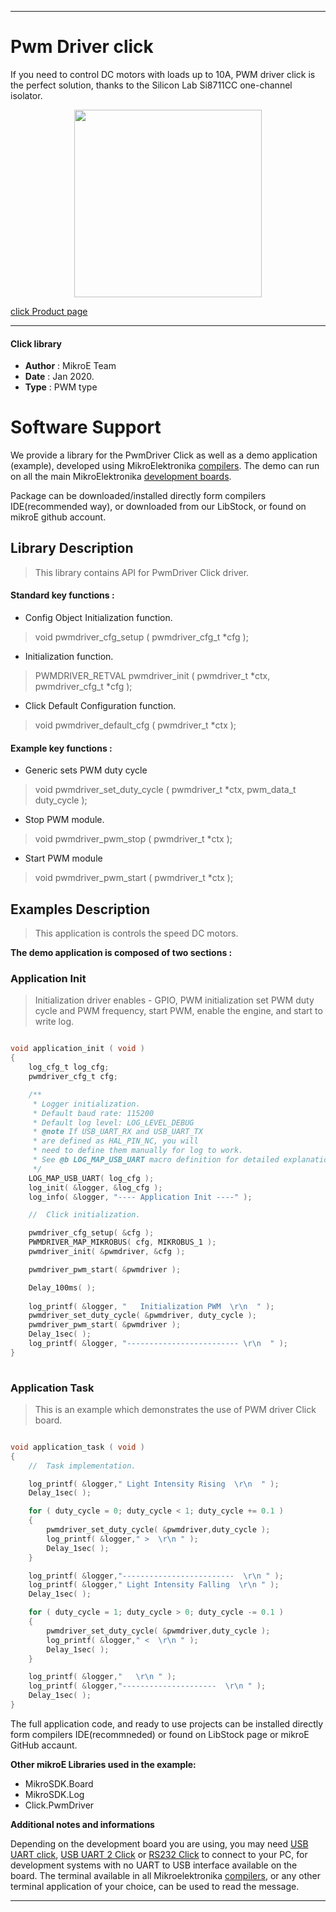 
---
# Pwm Driver click

If you need to control DC motors with loads up to 10A, PWM driver click is the perfect solution, thanks to the Silicon Lab Si8711CC one-channel isolator. 

<p align="center">
  <img src="https://download.mikroe.com/images/click_for_ide/pwmdriver_click.png" height=300px>
</p>

[click Product page](https://www.mikroe.com/pwm-driver-click)

---


#### Click library 

- **Author**        : MikroE Team
- **Date**          : Jan 2020.
- **Type**          : PWM type


# Software Support

We provide a library for the PwmDriver Click 
as well as a demo application (example), developed using MikroElektronika 
[compilers](https://shop.mikroe.com/compilers). 
The demo can run on all the main MikroElektronika [development boards](https://shop.mikroe.com/development-boards).

Package can be downloaded/installed directly form compilers IDE(recommended way), or downloaded from our LibStock, or found on mikroE github account. 

## Library Description

> This library contains API for PwmDriver Click driver.

#### Standard key functions :

- Config Object Initialization function.
> void pwmdriver_cfg_setup ( pwmdriver_cfg_t *cfg ); 
 
- Initialization function.
> PWMDRIVER_RETVAL pwmdriver_init ( pwmdriver_t *ctx, pwmdriver_cfg_t *cfg );

- Click Default Configuration function.
> void pwmdriver_default_cfg ( pwmdriver_t *ctx );


#### Example key functions :

- Generic sets PWM duty cycle
> void pwmdriver_set_duty_cycle ( pwmdriver_t *ctx, pwm_data_t duty_cycle );
 
- Stop PWM module.
> void pwmdriver_pwm_stop ( pwmdriver_t *ctx );

- Start PWM module
> void pwmdriver_pwm_start ( pwmdriver_t *ctx );

## Examples Description

> This application is controls the speed DC motors.

**The demo application is composed of two sections :**

### Application Init 

>Initialization driver enables - GPIO, PWM initialization set PWM duty cycle and PWM frequency, start PWM, enable the engine, and start to write log.

```c

void application_init ( void )
{
    log_cfg_t log_cfg;
    pwmdriver_cfg_t cfg;

    /** 
     * Logger initialization.
     * Default baud rate: 115200
     * Default log level: LOG_LEVEL_DEBUG
     * @note If USB_UART_RX and USB_UART_TX 
     * are defined as HAL_PIN_NC, you will 
     * need to define them manually for log to work. 
     * See @b LOG_MAP_USB_UART macro definition for detailed explanation.
     */
    LOG_MAP_USB_UART( log_cfg );
    log_init( &logger, &log_cfg );
    log_info( &logger, "---- Application Init ----" );

    //  Click initialization.

    pwmdriver_cfg_setup( &cfg );
    PWMDRIVER_MAP_MIKROBUS( cfg, MIKROBUS_1 );
    pwmdriver_init( &pwmdriver, &cfg );

    pwmdriver_pwm_start( &pwmdriver );

    Delay_100ms( );
    
    log_printf( &logger, "   Initialization PWM  \r\n  " );
    pwmdriver_set_duty_cycle( &pwmdriver, duty_cycle );
    pwmdriver_pwm_start( &pwmdriver );
    Delay_1sec( );
    log_printf( &logger, "------------------------- \r\n  " );
}
  
```

### Application Task

>This is an example which demonstrates the use of PWM driver Click board.

```c

void application_task ( void )
{
    //  Task implementation.

    log_printf( &logger," Light Intensity Rising  \r\n  " );
    Delay_1sec( );

    for ( duty_cycle = 0; duty_cycle < 1; duty_cycle += 0.1 )
    {
        pwmdriver_set_duty_cycle( &pwmdriver,duty_cycle );
        log_printf( &logger," >  \r\n " );
        Delay_1sec( );
    }

    log_printf( &logger,"-------------------------  \r\n " );
    log_printf( &logger," Light Intensity Falling  \r\n " );
    Delay_1sec( );

    for ( duty_cycle = 1; duty_cycle > 0; duty_cycle -= 0.1 )
    {
        pwmdriver_set_duty_cycle( &pwmdriver,duty_cycle );
        log_printf( &logger," <  \r\n " );
        Delay_1sec( );
    }

    log_printf( &logger,"   \r\n " );
    log_printf( &logger,"---------------------  \r\n " );
    Delay_1sec( );
}

```


The full application code, and ready to use projects can be  installed directly form compilers IDE(recommneded) or found on LibStock page or mikroE GitHub accaunt.

**Other mikroE Libraries used in the example:** 

- MikroSDK.Board
- MikroSDK.Log
- Click.PwmDriver

**Additional notes and informations**

Depending on the development board you are using, you may need 
[USB UART click](https://shop.mikroe.com/usb-uart-click), 
[USB UART 2 Click](https://shop.mikroe.com/usb-uart-2-click) or 
[RS232 Click](https://shop.mikroe.com/rs232-click) to connect to your PC, for 
development systems with no UART to USB interface available on the board. The 
terminal available in all Mikroelektronika 
[compilers](https://shop.mikroe.com/compilers), or any other terminal application 
of your choice, can be used to read the message.



---
